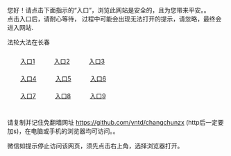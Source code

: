 您好！请点击下面指示的“入口”，浏览此网站是安全的，且为您带来平安。。 <br/>
点击入口后，请耐心等待， 过程中可能会出现无法打开的提示，请忽略，最终会进入网站. </br>

法轮大法在长春<br/>
<div style="padding:10px"><a style="margin:20px" target="_blank" href="https://d75wb8uk1ekxu.cloudfront.net/2Qpsp?trndple" id="ccLink1" rel="nofollow">入口1</a> <a target="_blank" style="margin:20px" href="https://d2uxry5bbeur9t.cloudfront.net/2Qpsp?omdwmlld" id="ccLink2" rel="nofollow">入口2</a> <a style="margin:20px" target="_blank" href="https://d1c0tos34z3i1z.cloudfront.net/2Qpsp?mbzetpav" id="ccLink3" rel="nofollow">入口3</a></div>

<div style="padding:10px" ><a style="margin:20px" target="_blank" href="https://d75wb8uk1ekxu.cloudfront.net/2Qpsp?trndple" id="ccLink4" rel="nofollow">入口4</a> <a style="margin:20px" href="https://d2uxry5bbeur9t.cloudfront.net/2Qpsp?omdwmlld" target="_blank" id="ccLink5" rel="nofollow">入口5</a> <a style="margin:20px" href="https://d1c0tos34z3i1z.cloudfront.net/2Qpsp?mbzetpav" target="_blank" id="ccLink6" rel="nofollow">入口6</a></div>

<div style="padding:10px"><a style="margin:20px" target="_blank" href="https://d75wb8uk1ekxu.cloudfront.net/2Qpsp?trndple" id="ccLink7" rel="nofollow">入口7</a> <a style="margin:20px" href="https://d2uxry5bbeur9t.cloudfront.net/2Qpsp?omdwmlld" target="_blank" id="ccLink8" rel="nofollow">入口8</a> <a style="margin:20px" target="_blank" href="https://d1c0tos34z3i1z.cloudfront.net/2Qpsp?mbzetpav" id="ccLink9" rel="nofollow">入口9</a></div>

<br/>



请复制并记住免翻墙网址 https://github.com/yntd/changchunzx (http后一定要加s)，在电脑或手机的浏览器均可访问。。<br/>

微信如提示停止访问该网页，须先点击右上角，选择浏览器打开。
